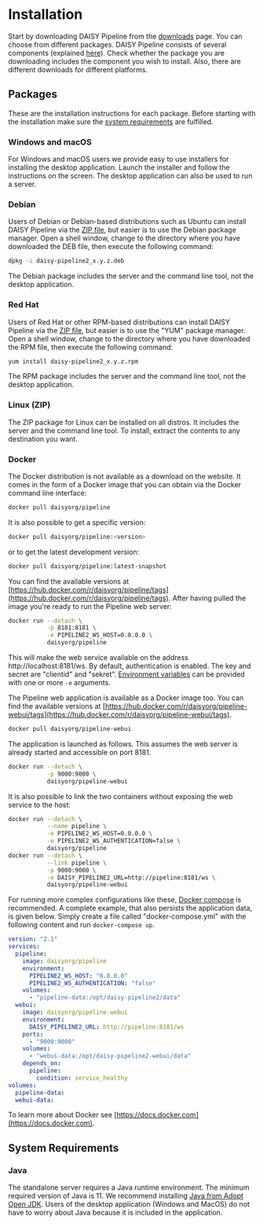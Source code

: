 # Installation

Start by downloading DAISY Pipeline from the
[downloads](http://daisy.github.io/pipeline/Download.html) page. You
can choose from different packages. DAISY Pipeline consists of several
components (explained [here](User-Guide)). Check whether the package
you are downloading includes the component you wish to install. Also,
there are different downloads for different platforms.

## Packages

These are the installation instructions for each package. Before
starting with the installation make sure the
[system requirements](#system-requirements) are fulfilled.

### Windows and macOS

For Windows and macOS users we provide easy to use installers for
installing the desktop application. Launch the installer and follow
the instructions on the screen. The desktop application can also be
used to run a server.

### Debian

Users of Debian or Debian-based distributions such as Ubuntu can
install DAISY Pipeline via the [ZIP file](#linux-zip), but easier is
to use the Debian package manager. Open a shell window, change to the
directory where you have downloaded the DEB file, then execute the
following command:

~~~sh
dpkg -i daisy-pipeline2_x.y.z.deb
~~~

The Debian package includes the server and the command line tool, not
the desktop application.

### Red Hat

Users of Red Hat or other RPM-based distributions can install DAISY
Pipeline via the [ZIP file](#linux-zip), but easier is to use the "YUM"
package manager. Open a shell window, change to the directory where
you have downloaded the RPM file, then execute the following command:

~~~sh
yum install daisy-pipeline2_x.y.z.rpm
~~~

The RPM package includes the server and the command line tool, not the
desktop application.

### Linux (ZIP)

The ZIP package for Linux can be installed on all distros. It includes
the server and the command line tool. To install, extract the contents
to any destination you want.

### Docker

The Docker distribution is not available as a download on the
website. It comes in the form of a Docker image that you can obtain
via the Docker command line interface:

~~~sh
docker pull daisyorg/pipeline
~~~

It is also possible to get a specific version:

~~~sh
docker pull daisyorg/pipeline:<version>
~~~

or to get the latest development version:

~~~sh
docker pull daisyorg/pipeline:latest-snapshot
~~~

You can find the available versions at
[https://hub.docker.com/r/daisyorg/pipeline/tags](https://hub.docker.com/r/daisyorg/pipeline/tags). After
having pulled the image you're ready to run the Pipeline web server:

~~~sh
docker run --detach \
           -p 8181:8181 \
           -e PIPELINE2_WS_HOST=0.0.0.0 \
           daisyorg/pipeline
~~~

This will make the web service available on the address
http://localhost:8181/ws. By default, authentication is enabled. The
key and secret are "clientid" and
"sekret". [Environment variables]({{site.baseurl}}/Get-Help/User-Guide/Pipeline-as-Service/#environment-variables)
can be provided with one or more `-e` arguments.

The Pipeline web application is available as a Docker image too. You
can find the available versions at
[https://hub.docker.com/r/daisyorg/pipeline-webui/tags](https://hub.docker.com/r/daisyorg/pipeline-webui/tags).

~~~sh
docker pull daisyorg/pipeline-webui
~~~

The application is launched as follows. This assumes the web server is
already started and accessible on port 8181.

~~~sh
docker run --detach \
           -p 9000:9000 \
           daisyorg/pipeline-webui
~~~

It is also possible to link the two containers without exposing the
web service to the host:

~~~sh
docker run --detach \
           --name pipeline \
           -e PIPELINE2_WS_HOST=0.0.0.0 \
           -e PIPELINE2_WS_AUTHENTICATION=false \
           daisyorg/pipeline
docker run --detach \
           --link pipeline \
           -p 9000:9000 \
           -e DAISY_PIPELINE2_URL=http://pipeline:8181/ws \
           daisyorg/pipeline-webui
~~~

For running more complex configurations like these,
[Docker compose](https://docs.docker.com/compose/) is recommended. A
complete example, that also persists the application data, is given
below. Simply create a file called "docker-compose.yml" with the
following content and run `docker-compose up`.

~~~yaml
version: "2.1"
services:
  pipeline:
    image: daisyorg/pipeline
    environment:
      PIPELINE2_WS_HOST: "0.0.0.0"
      PIPELINE2_WS_AUTHENTICATION: "false"
    volumes:
      - "pipeline-data:/opt/daisy-pipeline2/data"
  webui:
    image: daisyorg/pipeline-webui
    environment:
      DAISY_PIPELINE2_URL: http://pipeline:8181/ws
    ports:
      - "9000:9000"
    volumes:
      - "webui-data:/opt/daisy-pipeline2-webui/data"
    depends_on:
      pipeline:
        condition: service_healthy
volumes:
  pipeline-data:
  webui-data:
~~~

To learn more about Docker see [https://docs.docker.com](https://docs.docker.com).

## System Requirements

### Java

The standalone server requires a Java runtime environment. The minimum
required version of Java is 11. We recommend installing [Java from
Adopt Open JDK](https://adoptium.net/). Users of the desktop
application (Windows and MacOS) do not have to worry about Java
because it is included in the application.
